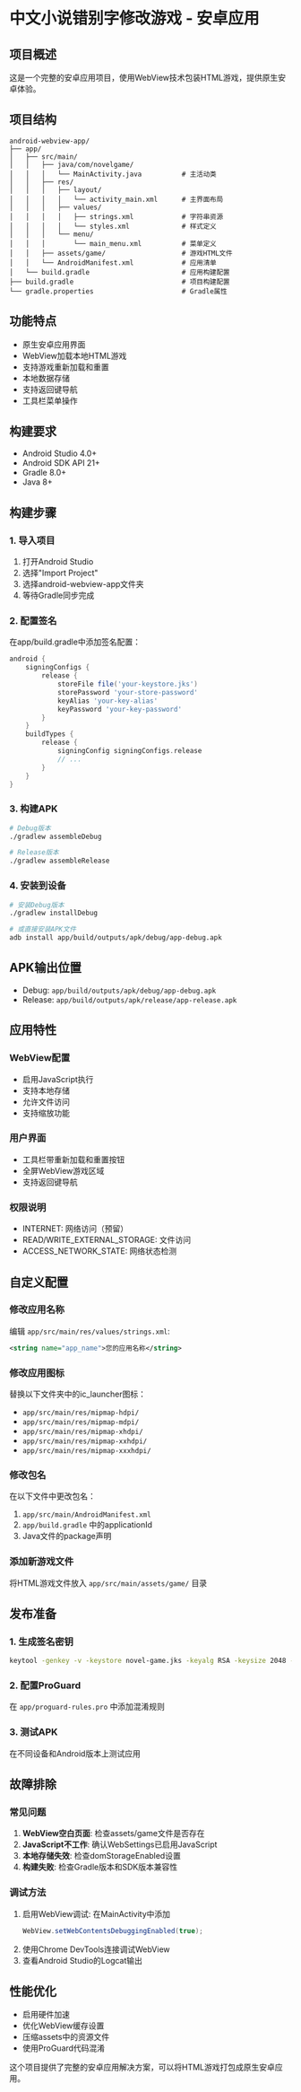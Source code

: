 # 中文小说错别字修改游戏 - 安卓应用

## 项目概述
这是一个完整的安卓应用项目，使用WebView技术包装HTML游戏，提供原生安卓体验。

## 项目结构
```
android-webview-app/
├── app/
│   ├── src/main/
│   │   ├── java/com/novelgame/
│   │   │   └── MainActivity.java          # 主活动类
│   │   ├── res/
│   │   │   ├── layout/
│   │   │   │   └── activity_main.xml      # 主界面布局
│   │   │   ├── values/
│   │   │   │   ├── strings.xml            # 字符串资源
│   │   │   │   └── styles.xml             # 样式定义
│   │   │   └── menu/
│   │   │       └── main_menu.xml          # 菜单定义
│   │   ├── assets/game/                   # 游戏HTML文件
│   │   └── AndroidManifest.xml            # 应用清单
│   └── build.gradle                       # 应用构建配置
├── build.gradle                           # 项目构建配置
└── gradle.properties                      # Gradle属性
```

## 功能特点
- 原生安卓应用界面
- WebView加载本地HTML游戏
- 支持游戏重新加载和重置
- 本地数据存储
- 支持返回键导航
- 工具栏菜单操作

## 构建要求
- Android Studio 4.0+
- Android SDK API 21+
- Gradle 8.0+
- Java 8+

## 构建步骤

### 1. 导入项目
1. 打开Android Studio
2. 选择"Import Project"
3. 选择android-webview-app文件夹
4. 等待Gradle同步完成

### 2. 配置签名
在app/build.gradle中添加签名配置：
```gradle
android {
    signingConfigs {
        release {
            storeFile file('your-keystore.jks')
            storePassword 'your-store-password'
            keyAlias 'your-key-alias'
            keyPassword 'your-key-password'
        }
    }
    buildTypes {
        release {
            signingConfig signingConfigs.release
            // ...
        }
    }
}
```

### 3. 构建APK
```bash
# Debug版本
./gradlew assembleDebug

# Release版本
./gradlew assembleRelease
```

### 4. 安装到设备
```bash
# 安装Debug版本
./gradlew installDebug

# 或直接安装APK文件
adb install app/build/outputs/apk/debug/app-debug.apk
```

## APK输出位置
- Debug: `app/build/outputs/apk/debug/app-debug.apk`
- Release: `app/build/outputs/apk/release/app-release.apk`

## 应用特性

### WebView配置
- 启用JavaScript执行
- 支持本地存储
- 允许文件访问
- 支持缩放功能

### 用户界面
- 工具栏带重新加载和重置按钮
- 全屏WebView游戏区域
- 支持返回键导航

### 权限说明
- INTERNET: 网络访问（预留）
- READ/WRITE_EXTERNAL_STORAGE: 文件访问
- ACCESS_NETWORK_STATE: 网络状态检测

## 自定义配置

### 修改应用名称
编辑 `app/src/main/res/values/strings.xml`:
```xml
<string name="app_name">您的应用名称</string>
```

### 修改应用图标
替换以下文件夹中的ic_launcher图标：
- `app/src/main/res/mipmap-hdpi/`
- `app/src/main/res/mipmap-mdpi/`
- `app/src/main/res/mipmap-xhdpi/`
- `app/src/main/res/mipmap-xxhdpi/`
- `app/src/main/res/mipmap-xxxhdpi/`

### 修改包名
在以下文件中更改包名：
1. `app/src/main/AndroidManifest.xml`
2. `app/build.gradle` 中的applicationId
3. Java文件的package声明

### 添加新游戏文件
将HTML游戏文件放入 `app/src/main/assets/game/` 目录

## 发布准备

### 1. 生成签名密钥
```bash
keytool -genkey -v -keystore novel-game.jks -keyalg RSA -keysize 2048 -validity 10000 -alias novel-game-key
```

### 2. 配置ProGuard
在 `app/proguard-rules.pro` 中添加混淆规则

### 3. 测试APK
在不同设备和Android版本上测试应用

## 故障排除

### 常见问题
1. **WebView空白页面**: 检查assets/game文件是否存在
2. **JavaScript不工作**: 确认WebSettings已启用JavaScript
3. **本地存储失效**: 检查domStorageEnabled设置
4. **构建失败**: 检查Gradle版本和SDK版本兼容性

### 调试方法
1. 启用WebView调试: 在MainActivity中添加
   ```java
   WebView.setWebContentsDebuggingEnabled(true);
   ```
2. 使用Chrome DevTools连接调试WebView
3. 查看Android Studio的Logcat输出

## 性能优化
- 启用硬件加速
- 优化WebView缓存设置
- 压缩assets中的资源文件
- 使用ProGuard代码混淆

这个项目提供了完整的安卓应用解决方案，可以将HTML游戏打包成原生安卓应用。